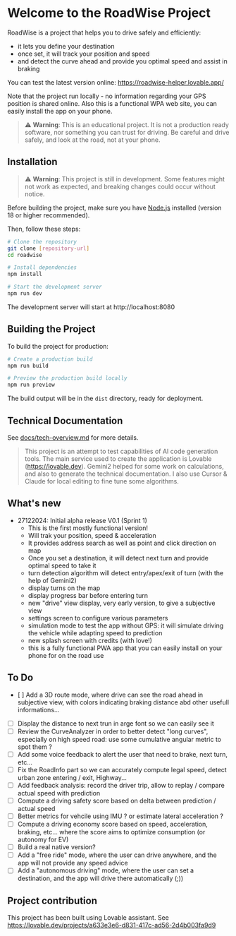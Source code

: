 # Welcome to the RoadWise Project

RoadWise is a project that helps you to drive safely and efficiently:
- it lets you define your destination
- once set, it will track your position and speed
- and detect the curve ahead and provide you optimal speed and assist in braking

You can test the latest version online: https://roadwise-helper.lovable.app/

Note that the project run locally - no information regarding your GPS position is shared online.
Also this is a functional WPA web site, you can easily install the app on your phone.

> ⚠️ **Warning**: This is an educational project. It is not a production ready software, nor something you can trust for driving. Be careful and drive safely, and look at the road, not at your phone.


## Installation

> ⚠️ **Warning**: This project is still in development. Some features might not work as expected, and breaking changes could occur without notice.

Before building the project, make sure you have [Node.js](https://nodejs.org/) installed (version 18 or higher recommended).

Then, follow these steps:

```sh
# Clone the repository
git clone [repository-url]
cd roadwise

# Install dependencies
npm install

# Start the development server
npm run dev
```

The development server will start at http://localhost:8080

## Building the Project

To build the project for production:

```sh
# Create a production build
npm run build

# Preview the production build locally
npm run preview
```

The build output will be in the `dist` directory, ready for deployment.


## Technical Documentation

See [docs/tech-overview.md](docs/tech-overview.md) for more details.

> This project is an attempt to test capabilities of AI code generation tools. The main service used to create the application is Lovable (https://lovable.dev). Gemini2 helped for some work on calculations, and also to generate the technical documentation. I also use Cursor & Claude for local editing to fine tune some algorithms.

## What's new

- 27122024: Initial alpha release V0.1 (Sprint 1)
  - This is the first mostly functional version!
  - Will trak your position, speed & acceleration
  - It provides address search as well as point and click direction on map
  - Once you set a destination, it will detect next turn and provide optimal speed to take it
  - turn detection algorithm will detect entry/apex/exit of turn (with the help of Gemini2)
  - display turns on the map
  - display progress bar before entering turn
  - new "drive" view display, very early version, to give a subjective view
  - settings screen to configure various parameters
  - simulation mode to test the app without GPS: it will simulate driving the vehicle while adapting speed to prediction
  - new splash screen with credits (with love!)
  - this is a fully functional PWA app that you can easily install on your phone for on the road use

## To Do

- [ ] Add a 3D route mode, where drive can see the road ahead in subjective view, with colors indicating braking distance abd other usefull informations...
- [ ] Display the distance to next trun in arge font so we can easily see it
- [ ] Review the CurveAnalyzer in order to better detect "long curves", especially on high speed road: use some cumulative angular metric to spot them ?
- [ ] Add some voice feedback to alert the user that need to brake, next turn, etc...
- [ ] Fix the RoadInfo part so we can accurately compute legal speed, detect urban zone entering / exit, Highway...
- [ ] Add feedback analysis: record the driver trip, allow to replay / compare actual speed with prediction
- [ ] Compute a driving safety score based on delta between prediction / actual speed
- [ ] Better metrics for vehcile using IMU ? or estimate lateral acceleration ?
- [ ] Compute a driving economy score based on speed, acceleration, braking, etc... where the score aims to optimize consumption (or autonomy for EV)
- [ ] Build a real native version?
- [ ] Add a "free ride" mode, where the user can drive anywhere, and the app will not provide any speed advice
- [ ] Add a "autonomous driving" mode, where the user can set a destination, and the app will drive there automatically (;))

## Project contribution

This project has been built using Lovable assistant. See https://lovable.dev/projects/a633e3e6-d831-417c-ad56-2d4b003fa9d9
